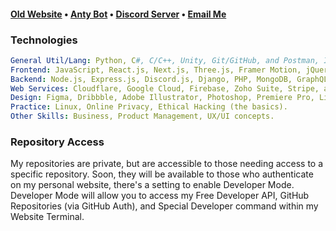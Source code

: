 <h4><a href="https://aspect.cx">Old Website</a> • <a href="https://anty.aspect.cx">Anty Bot</a> • <a href="https://discord.gg/ZnFRgD6nKp">Discord Server</a> • <a href="mailto:slekupvimplyrataqq@protonmail.com">Email Me</a></h4>

### Technologies
 
 ```yaml
General Util/Lang: Python, C#, C/C++, Unity, Git/GitHub, and Postman, Insomnia.
Frontend: JavaScript, React.js, Next.js, Three.js, Framer Motion, jQuery, HTML, CSS, TailwindCSS, SASS, Bootstrap, and MUI.
Backend: Node.js, Express.js, Discord.js, Django, PHP, MongoDB, GraphQL, mySQL.
Web Services: Cloudflare, Google Cloud, Firebase, Zoho Suite, Stripe, and Paypal.
Design: Figma, Dribbble, Adobe Illustrator, Photoshop, Premiere Pro, Lightroom and After Effects.
Practice: Linux, Online Privacy, Ethical Hacking (the basics).
Other Skills: Business, Product Management, UX/UI concepts.
 
 ```
 
### Repository Access
My repositories are private, but are accessible to those needing access to a specific repository.
Soon, they will be available to those who authenticate on my personal website, there's a setting to enable Developer Mode. Developer Mode will allow you to access my Free Developer API, GitHub Repositories (via GitHub Auth), and Special Developer command within my Website Terminal. 
